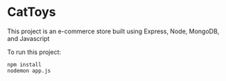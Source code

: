 # CatToys


This project is an e-commerce store built using Express, Node, MongoDB, and Javascript

To run this project:
```
npm install
nodemon app.js
```

